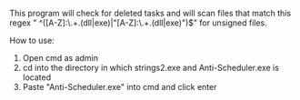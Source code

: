 This program will check for deleted tasks and will scan files that match this regex " ^([A-Z]:\\.+\.(dll|exe)|"[A-Z]:\\.+\.(dll|exe)")$" for unsigned files. 


How to use:
1. Open cmd as admin
2. cd into the directory in which strings2.exe and Anti-Scheduler.exe is located
3. Paste "Anti-Scheduler.exe" into cmd and click enter
